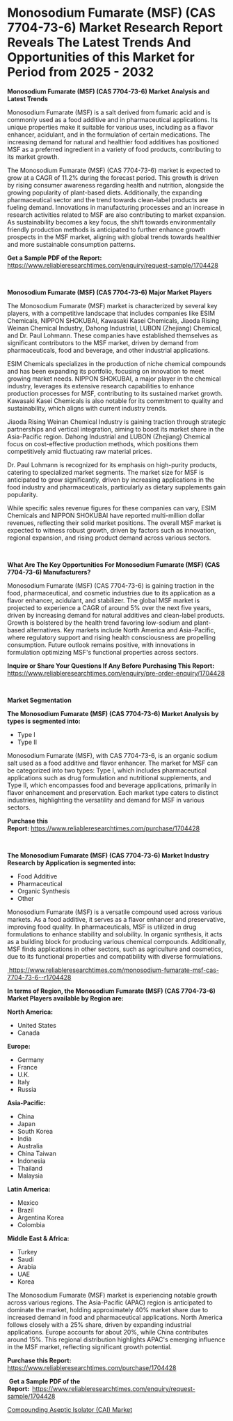 <p><h1>Monosodium Fumarate (MSF) (CAS 7704-73-6) Market Research Report Reveals The Latest Trends And Opportunities of this Market for Period from 2025 - 2032</h1></p><p><strong>Monosodium Fumarate (MSF) (CAS 7704-73-6) Market Analysis and Latest Trends</strong></p>
<p><p>Monosodium Fumarate (MSF) is a salt derived from fumaric acid and is commonly used as a food additive and in pharmaceutical applications. Its unique properties make it suitable for various uses, including as a flavor enhancer, acidulant, and in the formulation of certain medications. The increasing demand for natural and healthier food additives has positioned MSF as a preferred ingredient in a variety of food products, contributing to its market growth.</p><p>The Monosodium Fumarate (MSF) (CAS 7704-73-6) market is expected to grow at a CAGR of 11.2% during the forecast period. This growth is driven by rising consumer awareness regarding health and nutrition, alongside the growing popularity of plant-based diets. Additionally, the expanding pharmaceutical sector and the trend towards clean-label products are fueling demand. Innovations in manufacturing processes and an increase in research activities related to MSF are also contributing to market expansion. As sustainability becomes a key focus, the shift towards environmentally friendly production methods is anticipated to further enhance growth prospects in the MSF market, aligning with global trends towards healthier and more sustainable consumption patterns.</p></p>
<p><strong>Get a Sample PDF of the Report:&nbsp;</strong> <a href="https://www.reliableresearchtimes.com/enquiry/request-sample/1704428?utm_campaign=1835&utm_medium=2&utm_source=Github&utm_content=ia&utm_term=09012025&utm_id=monosodium-fumarate-msf-cas-7704-73-6">https://www.reliableresearchtimes.com/enquiry/request-sample/1704428</a></p>
<p>&nbsp;</p>
<p><strong>Monosodium Fumarate (MSF) (CAS 7704-73-6) Major Market Players</strong></p>
<p><p>The Monosodium Fumarate (MSF) market is characterized by several key players, with a competitive landscape that includes companies like ESIM Chemicals, NIPPON SHOKUBAI, Kawasaki Kasei Chemicals, Jiaoda Rising Weinan Chemical Industry, Dahong Industrial, LUBON (Zhejiang) Chemical, and Dr. Paul Lohmann. These companies have established themselves as significant contributors to the MSF market, driven by demand from pharmaceuticals, food and beverage, and other industrial applications.</p><p>ESIM Chemicals specializes in the production of niche chemical compounds and has been expanding its portfolio, focusing on innovation to meet growing market needs. NIPPON SHOKUBAI, a major player in the chemical industry, leverages its extensive research capabilities to enhance production processes for MSF, contributing to its sustained market growth. Kawasaki Kasei Chemicals is also notable for its commitment to quality and sustainability, which aligns with current industry trends.</p><p>Jiaoda Rising Weinan Chemical Industry is gaining traction through strategic partnerships and vertical integration, aiming to boost its market share in the Asia-Pacific region. Dahong Industrial and LUBON (Zhejiang) Chemical focus on cost-effective production methods, which positions them competitively amid fluctuating raw material prices.</p><p>Dr. Paul Lohmann is recognized for its emphasis on high-purity products, catering to specialized market segments. The market size for MSF is anticipated to grow significantly, driven by increasing applications in the food industry and pharmaceuticals, particularly as dietary supplements gain popularity.</p><p>While specific sales revenue figures for these companies can vary, ESIM Chemicals and NIPPON SHOKUBAI have reported multi-million dollar revenues, reflecting their solid market positions. The overall MSF market is expected to witness robust growth, driven by factors such as innovation, regional expansion, and rising product demand across various sectors.</p></p>
<p>&nbsp;</p>
<p><strong>What Are The Key Opportunities For Monosodium Fumarate (MSF) (CAS 7704-73-6) Manufacturers?</strong></p>
<p><p>Monosodium Fumarate (MSF) (CAS 7704-73-6) is gaining traction in the food, pharmaceutical, and cosmetic industries due to its application as a flavor enhancer, acidulant, and stabilizer. The global MSF market is projected to experience a CAGR of around 5% over the next five years, driven by increasing demand for natural additives and clean-label products. Growth is bolstered by the health trend favoring low-sodium and plant-based alternatives. Key markets include North America and Asia-Pacific, where regulatory support and rising health consciousness are propelling consumption. Future outlook remains positive, with innovations in formulation optimizing MSF's functional properties across sectors.</p></p>
<p><strong>Inquire or Share Your Questions If Any Before Purchasing This Report:</strong> <a href="https://www.reliableresearchtimes.com/enquiry/pre-order-enquiry/1704428?utm_campaign=1835&utm_medium=2&utm_source=Github&utm_content=ia&utm_term=09012025&utm_id=monosodium-fumarate-msf-cas-7704-73-6">https://www.reliableresearchtimes.com/enquiry/pre-order-enquiry/1704428</a></p>
<p>&nbsp;</p>
<p><strong>Market Segmentation</strong></p>
<p><strong>The Monosodium Fumarate (MSF) (CAS 7704-73-6) Market Analysis by types is segmented into:</strong></p>
<p><ul><li>Type I</li><li>Type II</li></ul></p>
<p><p>Monosodium Fumarate (MSF), with CAS 7704-73-6, is an organic sodium salt used as a food additive and flavor enhancer. The market for MSF can be categorized into two types: Type I, which includes pharmaceutical applications such as drug formulation and nutritional supplements, and Type II, which encompasses food and beverage applications, primarily in flavor enhancement and preservation. Each market type caters to distinct industries, highlighting the versatility and demand for MSF in various sectors.</p></p>
<p><strong>Purchase this Report:&nbsp;</strong><a href="https://www.reliableresearchtimes.com/purchase/1704428?utm_campaign=1835&utm_medium=2&utm_source=Github&utm_content=ia&utm_term=09012025&utm_id=monosodium-fumarate-msf-cas-7704-73-6">https://www.reliableresearchtimes.com/purchase/1704428</a></p>
<p>&nbsp;</p>
<p><strong>The Monosodium Fumarate (MSF) (CAS 7704-73-6) Market Industry Research by Application is segmented into:</strong></p>
<p><ul><li>Food Additive</li><li>Pharmaceutical</li><li>Organic Synthesis</li><li>Other</li></ul></p>
<p><p>Monosodium Fumarate (MSF) is a versatile compound used across various markets. As a food additive, it serves as a flavor enhancer and preservative, improving food quality. In pharmaceuticals, MSF is utilized in drug formulations to enhance stability and solubility. In organic synthesis, it acts as a building block for producing various chemical compounds. Additionally, MSF finds applications in other sectors, such as agriculture and cosmetics, due to its functional properties and compatibility with diverse formulations.</p></p>
<p><a href="https://www.reliableresearchtimes.com/monosodium-fumarate-msf-cas-7704-73-6--r1704428?utm_campaign=1835&utm_medium=2&utm_source=Github&utm_content=ia&utm_term=09012025&utm_id=monosodium-fumarate-msf-cas-7704-73-6">&nbsp;https://www.reliableresearchtimes.com/monosodium-fumarate-msf-cas-7704-73-6--r1704428</a></p>
<p><strong>In terms of Region, the Monosodium Fumarate (MSF) (CAS 7704-73-6) Market Players available by Region are:</strong></p>
<p>
    <p> <strong> North America: </strong>
        <ul>
            <li>United States</li>
            <li>Canada</li>
        </ul>
        </p> 
    <p> <strong> Europe: </strong>
        <ul>
            <li>Germany</li>
            <li>France</li>
            <li>U.K.</li>
            <li>Italy</li>
            <li>Russia</li>
        </ul>
        </p> 
    <p> <strong> Asia-Pacific: </strong>
        <ul>
            <li>China</li>
            <li>Japan</li>
            <li>South Korea</li>
            <li>India</li>
            <li>Australia</li>
            <li>China Taiwan</li>
            <li>Indonesia</li>
            <li>Thailand</li>
            <li>Malaysia</li>
        </ul>
        </p> 
    <p> <strong> Latin America: </strong>
        <ul>
            <li>Mexico</li>
            <li>Brazil</li>
            <li>Argentina Korea</li>
            <li>Colombia</li>
        </ul>
        </p> 
    <p> <strong> Middle East & Africa: </strong>
        <ul>
            <li>Turkey</li>
            <li>Saudi</li>
            <li>Arabia</li>
            <li>UAE</li>
            <li>Korea</li>
        </ul>
    </p>
    </p>
<p><p>The Monosodium Fumarate (MSF) market is experiencing notable growth across various regions. The Asia-Pacific (APAC) region is anticipated to dominate the market, holding approximately 40% market share due to increased demand in food and pharmaceutical applications. North America follows closely with a 25% share, driven by expanding industrial applications. Europe accounts for about 20%, while China contributes around 15%. This regional distribution highlights APAC's emerging influence in the MSF market, reflecting significant growth potential.</p></p>
<p><strong>Purchase this Report: </strong><a href="https://www.reliableresearchtimes.com/purchase/1704428?utm_campaign=1835&utm_medium=2&utm_source=Github&utm_content=ia&utm_term=09012025&utm_id=monosodium-fumarate-msf-cas-7704-73-6">https://www.reliableresearchtimes.com/purchase/1704428</a></p>
<p>&nbsp;<strong>Get a Sample PDF of the Report:&nbsp;&nbsp;</strong><a href="https://www.reliableresearchtimes.com/enquiry/request-sample/1704428?utm_campaign=1835&utm_medium=2&utm_source=Github&utm_content=ia&utm_term=09012025&utm_id=monosodium-fumarate-msf-cas-7704-73-6">https://www.reliableresearchtimes.com/enquiry/request-sample/1704428</a></p>
<p><strong></strong></p>
<p><p><a href="https://github.com/mookiesville/Market-Research-Report-List-1/blob/main/compounding-aseptic-isolator-cai-market.md?utm_campaign=1835&utm_medium=2&utm_source=Github&utm_content=ia&utm_term=09012025&utm_id=monosodium-fumarate-msf-cas-7704-73-6">Compounding Aseptic Isolator (CAI) Market</a></p></p>